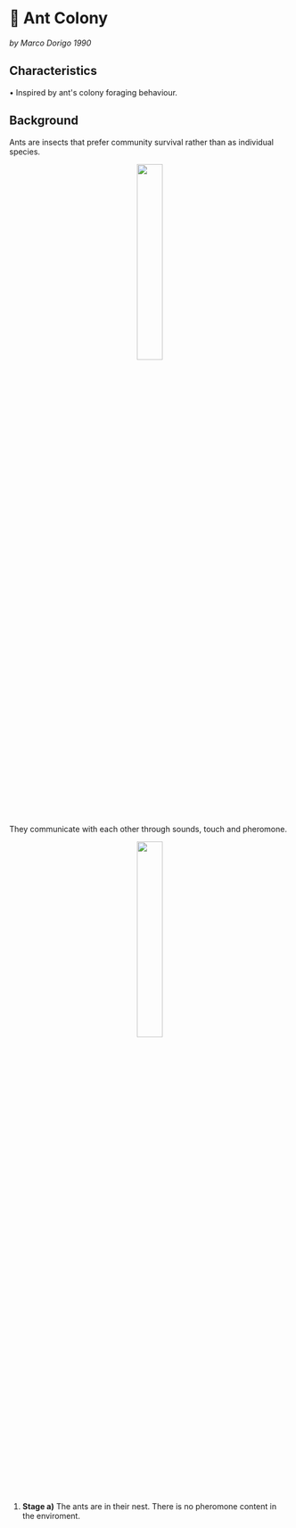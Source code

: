 # 🐜 Ant Colony 

_by Marco Dorigo 1990_

## **Characteristics**
• Inspired by ant's colony foraging behaviour.


## **Background**
Ants are insects that prefer community survival rather than as individual species.

<p align="center">
    <img width="30%" src="https://raw.githubusercontent.com/saracarolina12/IA_School/master/Semestres/Optimizaci%C3%B3n%20y%20Metaheur%C3%ADsticas%20II/Cheat%20Sheets/imgs/ants.jpg"> </img>
</p>

They communicate with each other through sounds, touch and pheromone.



<p align="center">
    <img width="30%" src="https://raw.githubusercontent.com/saracarolina12/IA_School/master/Semestres/Optimizaci%C3%B3n%20y%20Metaheur%C3%ADsticas%20II/Cheat%20Sheets/imgs/AC_background.png"> </img>
</p>

1. **Stage a)**
The ants are in their nest. There is no pheromone content in the enviroment.